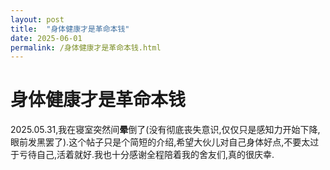 ```yaml
---
layout: post
title:  "身体健康才是革命本钱"
date: 2025-06-01
permalink: /身体健康才是革命本钱.html
---
```


# 身体健康才是革命本钱

2025.05.31,我在寝室突然间**晕**倒了(没有彻底丧失意识,仅仅只是感知力开始下降,眼前发黑罢了).这个帖子只是个简短的介绍,希望大伙儿对自己身体好点,不要太过于亏待自己,活着就好.我也十分感谢全程陪着我的舍友们,真的很庆幸.
